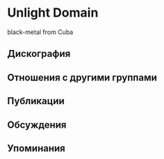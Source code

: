 # Unlight Domain

black-metal from Cuba

## Дискография


## Отношения с другими группами


## Публикации


## Обсуждения


## Упоминания

